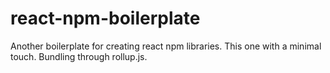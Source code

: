 # react-npm-boilerplate

Another boilerplate for creating react npm libraries.
This one with a minimal touch.
Bundling through rollup.js.
